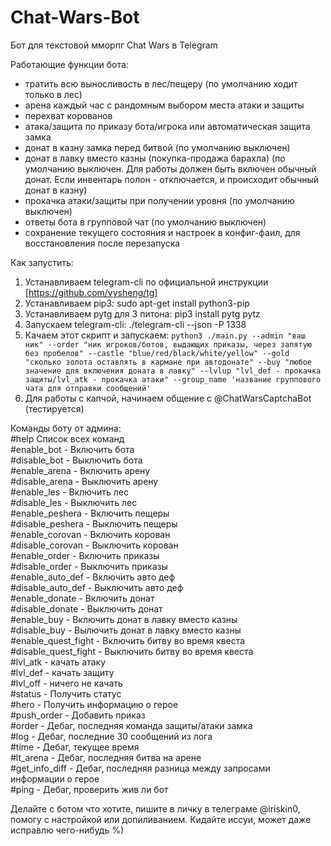 # Chat-Wars-Bot
Бот для текстовой мморпг Chat Wars в Telegram

Работающие функции бота:
  - тратить всю выносливость в лес/пещеру (по умолчанию ходит только в лес)
  - арена каждый час с рандомным выбором места атаки и защиты
  - перехват корованов
  - атака/защита по приказу бота/игрока или автоматическая защита замка
  - донат в казну замка перед битвой (по умолчанию выключен)
  - донат в лавку вместо казны (покупка-продажа барахла) (по умолчанию выключен. Для работы должен быть включен обычный донат. Если инвентарь полон - отключается, и происходит обычный донат в казну)
  - прокачка атаки/защиты при получении уровня (по умолчанию выключен)
  - ответы бота в групповой чат (по умолчанию выключен)
  - сохранение текущего состояния и настроек в конфиг-фаил, для восстановления после перезапуска

Как запустить:<br />
  1) Устанавливаем telegram-cli по официальной инструкции [https://github.com/vysheng/tg]<br />
  2) Устанавливаем pip3: sudo apt-get install python3-pip<br />
  3) Устанавливаем pytg для 3 питона: pip3 install pytg pytz<br />
  4) Запускаем telegram-cli: ./telegram-cli --json -P 1338<br />
  5) Качаем этот скрипт и запускаем: `python3 ./main.py --admin "ваш ник" --order "ник игроков/ботов, выдающих приказы, через запятую   без пробелов" --castle "blue/red/black/white/yellow" --gold "сколько золота оставлять в кармане при автодонате" --buy "любое значение для включения доната в лавку" --lvlup "lvl_def - прокачка защиты/lvl_atk - прокачка атаки" --group_name 'название группового чата для отправки сообщений'`<br />
  6) Для работы с капчой, начинаем общение с @ChatWarsCaptchaBot (тестируется) 
  
Команды боту от админа:<br />
    #help Список всех команд<br />
    #enable_bot - Включить бота<br />
    #disable_bot - Выключить бота<br />
    #enable_arena - Включить арену<br />
    #disable_arena - Выключить арену<br />
    #enable_les - Включить лес<br />
    #disable_les - Выключить лес<br />
    #enable_peshera - Включить пещеры<br />
    #disable_peshera - Выключить пещеры<br />
    #enable_corovan - Включить корован<br />
    #disable_corovan - Выключить корован<br />
    #enable_order - Включить приказы<br />
    #disable_order - Выключить приказы<br />
    #enable_auto_def - Включить авто деф<br />
    #disable_auto_def - Выключить авто деф<br />
    #enable_donate - Включить донат<br />
    #disable_donate - Выключить донат<br />
    #enable_buy - Включить донат в лавку вместо казны<br />
    #disable_buy - Вылючить донат в лавку вместо казны<br />
	#enable_quest_fight - Включить битву во время квеста<br />
	#disable_quest_fight - Выключить битву во время квеста<br />
    #lvl_atk - качать атаку<br />
    #lvl_def - качать защиту<br />
    #lvl_off - ничего не качать<br />
    #status - Получить статус<br />
    #hero - Получить информацию о герое<br />
    #push_order - Добавить приказ<br />
    #order - Дебаг, последняя команда защиты/атаки замка<br />
    #log - Дебаг, последние 30 сообщений из лога<br />
    #time - Дебаг, текущее время<br />
    #lt_arena - Дебаг, последняя битва на арене<br />
    #get_info_diff - Дебаг, последняя разница между запросами информации о герое<br />
    #ping - Дебаг, проверить жив ли бот<br />
 
Делайте с ботом что хотите, пишите в личку в телеграме @iriskin0, помогу с настройкой или допиливанием. Кидайте иссуи, может даже исправлю чего-нибудь %)
